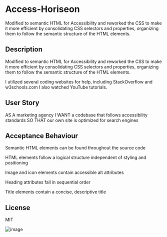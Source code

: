 # Access-Horiseon

Modified to semantic HTML for Accessibility and reworked the CSS to make it more efficient by consolidating CSS selectors and properties, organizing them to follow the semantic structure of the HTML elements.

## Description

Modified to semantic HTML for Accessibility and reworked the CSS to make it more efficient by consolidating CSS selectors and properties, organizing them to follow the semantic structure of the HTML elements.

I utilized several coding websites for help, including StackOverflow and w3schools.com I also watched YouTube tutorials.

## User Story

AS A marketing agency
I WANT a codebase that follows accessibility standards
SO THAT our own site is optimized for search engines

## Acceptance Behaviour

Semantic HTML elements can be found throughout the source code

HTML elements follow a logical structure independent of styling and positioning

Image and icon elements contain accessible alt attributes

Heading attributes fall in sequential order

Title elements contain a concise, descriptive title


## License
MIT

![image](https://user-images.githubusercontent.com/119673192/216660169-1df5604a-69ca-4dde-9b25-bcab12ab55c1.png)






